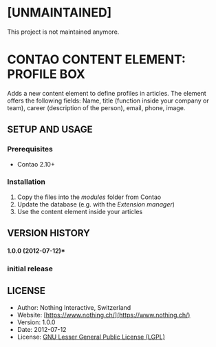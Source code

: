 # [UNMAINTAINED]
This project is not maintained anymore.

# CONTAO CONTENT ELEMENT: PROFILE BOX
Adds a new content element to define profiles in articles. The element offers the following fields: Name, title (function inside your company or team), career (description of the person), email, phone, image.

## SETUP AND USAGE
### Prerequisites
* Contao 2.10+

### Installation
1. Copy the files into the _modules_ folder from Contao
2. Update the database (e.g. with the _Extension manager_)
3. Use the content element inside your articles

## VERSION HISTORY
#### 1.0.0 (2012-07-12)*
### initial release

## LICENSE
* Author:		Nothing Interactive, Switzerland
* Website: 		[https://www.nothing.ch/](https://www.nothing.ch/)
* Version: 		1.0.0
* Date: 		2012-07-12
* License: 		[GNU Lesser General Public License (LGPL)](http://www.gnu.org/licenses/lgpl.html)
